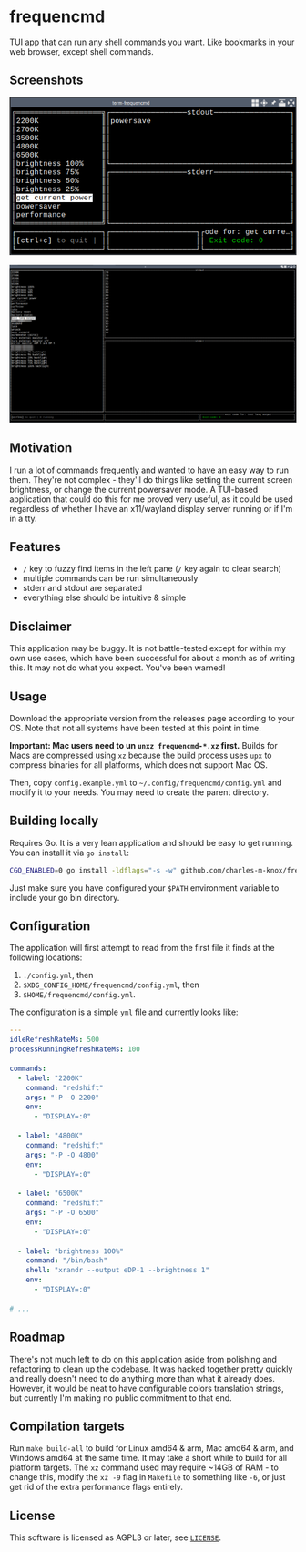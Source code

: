 # frequencmd

TUI app that can run any shell commands you want. Like bookmarks in your web browser, except shell commands.

## Screenshots

![A screenshot of frequencmd running in a small terminal in the st terminal emulator inside the Awesome Window Manager running on x11](./screenshots/frequencmd.png)

![A larger screenshot of frequencmd running in a terminal in the st terminal emulator inside the Awesome Window Manager running on x11](./screenshots/frequencmd-lg.png)

## Motivation

I run a lot of commands frequently and wanted to have an easy way to run them. They're not complex - they'll do things like setting the current screen brightness, or change the current powersaver mode. A TUI-based application that could do this for me proved very useful, as it could be used regardless of whether I have an x11/wayland display server running or if I'm in a tty.

## Features

- `/` key to fuzzy find items in the left pane (`/` key again to clear search)
- multiple commands can be run simultaneously
- stderr and stdout are separated
- everything else should be intuitive & simple

## Disclaimer

This application may be buggy. It is not battle-tested except for within my own use cases, which have been successful for about a month as of writing this. It may not do what you expect. You've been warned!

## Usage

Download the appropriate version from the releases page according to your OS. Note that not all systems have been tested at this point in time.

**Important: Mac users need to un `unxz frequencmd-*.xz` first.** Builds for Macs are compressed using `xz` because the build process uses `upx` to compress binaries for all platforms, which does not support Mac OS.

Then, copy `config.example.yml` to `~/.config/frequencmd/config.yml` and modify it to your needs. You may need to create the parent directory.

## Building locally

Requires Go. It is a very lean application and should be easy to get running. You can install it via `go install`:

```bash
CGO_ENABLED=0 go install -ldflags="-s -w" github.com/charles-m-knox/frequencmd@latest
```

Just make sure you have configured your `$PATH` environment variable to include your go bin directory.

## Configuration

The application will first attempt to read from the first file it finds at the following locations:

1. `./config.yml`, then
2. `$XDG_CONFIG_HOME/frequencmd/config.yml`, then
3. `$HOME/frequencmd/config.yml`.

The configuration is a simple `yml` file and currently looks like:

```yaml
---
idleRefreshRateMs: 500
processRunningRefreshRateMs: 100

commands:
  - label: "2200K"
    command: "redshift"
    args: "-P -O 2200"
    env:
      - "DISPLAY=:0"

  - label: "4800K"
    command: "redshift"
    args: "-P -O 4800"
    env:
      - "DISPLAY=:0"

  - label: "6500K"
    command: "redshift"
    args: "-P -O 6500"
    env:
      - "DISPLAY=:0"

  - label: "brightness 100%"
    command: "/bin/bash"
    shell: "xrandr --output eDP-1 --brightness 1"
    env:
      - "DISPLAY=:0"

# ...
```

## Roadmap

There's not much left to do on this application aside from polishing and refactoring to clean up the codebase. It was hacked together pretty quickly and really doesn't need to do anything more than what it already does. However, it would be neat to have configurable colors translation strings, but currently I'm making no public commitment to that end.

## Compilation targets

Run `make build-all` to build for Linux amd64 & arm, Mac amd64 & arm, and Windows amd64 at the same time. It may take a short while to build for all platform targets. The `xz` command used may require ~14GB of RAM - to change this, modify the `xz -9` flag in `Makefile` to something like `-6`, or just get rid of the extra performance flags entirely.

## License

This software is licensed as AGPL3 or later, see [`LICENSE`](/LICENSE).
